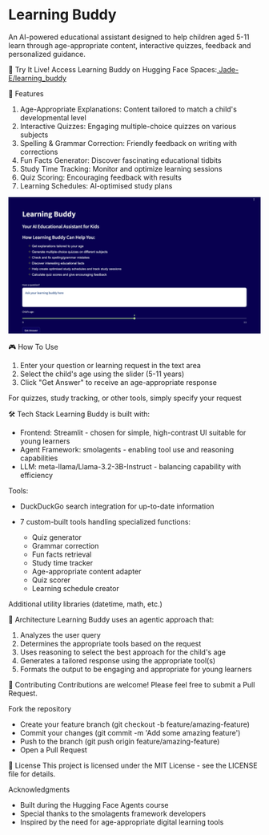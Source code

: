 # Learning Buddy
An AI-powered educational assistant designed to help children aged 5-11 learn through age-appropriate content, interactive quizzes, feedback and personalized guidance.

🚀 Try It Live!
Access Learning Buddy on Hugging Face Spaces:[ Jade-E/learning_buddy ](https://huggingface.co/spaces/Jade-E/learning_buddy)

🌟 Features

1. Age-Appropriate Explanations: Content tailored to match a child's developmental level
2.  Interactive Quizzes: Engaging multiple-choice quizzes on various subjects
3. Spelling & Grammar Correction: Friendly feedback on writing with corrections
4. Fun Facts Generator: Discover fascinating educational tidbits
5. Study Time Tracking: Monitor and optimize learning sessions
6. Quiz Scoring: Encouraging feedback with results
7. Learning Schedules: AI-optimised study plans

![Learning Buddy App](./assets/app_image.png)

🎮 How To Use

1. Enter your question or learning request in the text area
2. Select the child's age using the slider (5-11 years)
3. Click "Get Answer" to receive an age-appropriate response

For quizzes, study tracking, or other tools, simply specify your request

🛠️ Tech Stack
Learning Buddy is built with:

- Frontend: Streamlit - chosen for simple, high-contrast UI suitable for young learners
- Agent Framework: smolagents - enabling tool use and reasoning capabilities
- LLM: meta-llama/Llama-3.2-3B-Instruct - balancing capability with efficiency

Tools:

- DuckDuckGo search integration for up-to-date information
- 7 custom-built tools handling specialized functions:

  - Quiz generator
  - Grammar correction
  - Fun facts retrieval
  - Study time tracker
  - Age-appropriate content adapter
  - Quiz scorer
  - Learning schedule creator


Additional utility libraries (datetime, math, etc.)

🧩 Architecture
Learning Buddy uses an agentic approach that:

1. Analyzes the user query
2. Determines the appropriate tools based on the request
3. Uses reasoning to select the best approach for the child's age
4. Generates a tailored response using the appropriate tool(s)
5. Formats the output to be engaging and appropriate for young learners

🤝 Contributing
Contributions are welcome! Please feel free to submit a Pull Request.

Fork the repository
- Create your feature branch (git checkout -b feature/amazing-feature)
- Commit your changes (git commit -m 'Add some amazing feature')
- Push to the branch (git push origin feature/amazing-feature)
- Open a Pull Request

📝 License
This project is licensed under the MIT License - see the LICENSE file for details.

Acknowledgments

- Built during the Hugging Face Agents course
- Special thanks to the smolagents framework developers
- Inspired by the need for age-appropriate digital learning tools
